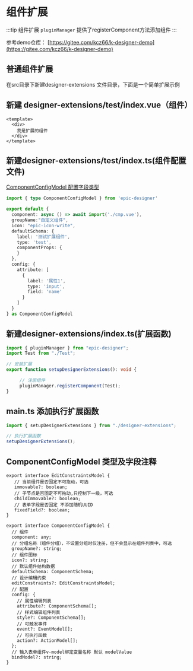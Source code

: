 # 组件扩展

:::tip 组件扩展
`pluginManager` 提供了registerComponent方法添加组件
:::

参考demo仓库： [https://gitee.com/kcz66/k-designer-demo](https://gitee.com/kcz66/k-designer-demo)

## 普通组件扩展

在src目录下新建designer-extensions 文件目录，下面是一个简单扩展示例

## 新建 designer-extensions/test/index.vue（组件）

```vue
<template>
  <div>
  	我是扩展的组件
  </div>
</template>
```

## 新建designer-extensions/test/index.ts(组件配置文件)

[ComponentConfigModel 配置字段类型](#componentconfigmodel-类型及字段注释)

```ts
import { type ComponentConfigModel } from 'epic-designer'

export default {
  component: async () => await import('./cmp.vue'),
  groupName:"自定义组件",
  icon: "epic-icon-write",
  defaultSchema: {
    label: '测试扩展组件',
    type: 'test',
    componentProps: {
    }
  },
  config: {
    attribute: [
      {
        label: '属性1',
        type: 'input',
        field: 'name'
      }
    ]
  }
} as ComponentConfigModel
```

## 新建designer-extensions/index.ts(扩展函数)
```ts
import { pluginManager } from "epic-designer";
import Test from "./Test";

// 安装扩展
export function setupDesignerExtensions(): void {

     // 注册组件
     pluginManager.registerComponent(Test);
}
```
## main.ts 添加执行扩展函数

```ts
import { setupDesignerExtensions } from "./designer-extensions";

// 执行扩展函数
setupDesignerExtensions();
```



## ComponentConfigModel 类型及字段注释

```
export interface EditConstraintsModel {
   // 当前组件是否固定不可拖动，可选
   immovable?: boolean;
   // 子节点是否固定不可拖动,只控制下一级，可选
   childImmovable?: boolean;
   // 表单字段是否固定 不添加随机UUID
   fixedField?: boolean;
}
  
export interface ComponentConfigModel {
  // 组件
  component: any;
  // 分组名称（组件分组），不设置分组时仅注册，但不会显示在组件列表中，可选
  groupName?: string;
  // 组件图标
  icon?: string;
  // 默认组件结构数据
  defaultSchema: ComponentSchema;
  // 设计编辑约束
  editConstraints?: EditConstraintsModel;
  // 配置
  config: {
    // 属性编辑列表
    attribute?: ComponentSchema[];
    // 样式编辑组件列表
    style?: ComponentSchema[];
    // 可触发事件
    event?: EventModel[];
    // 可执行函数
    action?: ActionModel[];
  };
  // 输入表单组件v-model绑定变量名称 默认 modelValue
  bindModel?: string;
}
```


